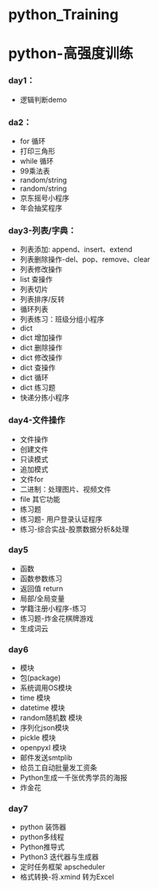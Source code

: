 # python_Training

# python-高强度训练
### day1：
* 逻辑判断demo

### da2：
* for 循环
* 打印三角形
* while 循环
* 99乘法表
* random/string
* random/string
* 京东摇号小程序
* 年会抽奖程序


### day3-列表/字典：
* 列表添加: append、insert、extend
* 列表删除操作-del、pop、remove、clear
* 列表修改操作
* list 查操作
* 列表切片
* 列表排序/反转
* 循环列表
* 列表练习：班级分组⼩程序
* dict
* dict 增加操作
* dict 删除操作
* dict 修改操作
* dict 查操作
* dict 循环
* dict 练习题
* 快递分拣⼩程序


### day4-文件操作
* 文件操作
* 创建文件
* 只读模式
* 追加模式
* 文件for
* 二进制：处理图片、视频文件
* file 其它功能
* 练习题
* 练习题- ⽤户登录认证程序
* 练习-综合实战-股票数据分析&处理


### day5
* 函数
* 函数参数练习
* 返回值 return
* 局部/全局变量
* 学籍注册小程序-练习
* 练习题-炸金花棋牌游戏
* 生成词云


### day6
* 模块
* 包(package)
* 系统调⽤OS模块
* time 模块
* datetime 模块
* random随机数 模块
* 序列化json模块
* pickle 模块
* openpyxl 模块
* 邮件发送smtplib
* 给员⼯⾃动批量发⼯资条
* Python生成一千张优秀学员的海报
* 炸金花


### day7
* python 装饰器
* python多线程
* Python推导式
* Python3 迭代器与生成器
* 定时任务框架 apscheduler
* 格式转换-将.xmind 转为Excel
